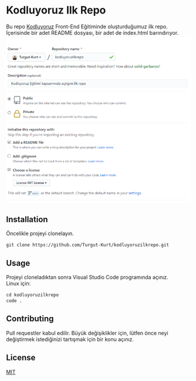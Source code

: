 # Kodluyoruz Ilk Repo
Bu repo [Kodluyoruz](https://www.kodluyoruz.org) Front-End Eğitiminde oluşturduğumuz ilk repo. İçerisinde bir adet README dosyası, bir adet de index.html barındırıyor.
![Lorem Picsum](./assets/kodluyoruz.png)
## Installation
Öncelikle projeyi clonelayın.

```
git clone https://github.com/Turgut-Kurt/kodluyoruzilkrepo.git
```
## Usage
Projeyi cloneladıktan sonra Visual Studio Code programında açınız.  
Linux için:
```
cd kodluyoruzilkrepo
code .
```

## Contributing
Pull requestler kabul edilir. Büyük değişiklikler için, lütfen önce neyi değiştirmek istediğinizi tartışmak için bir konu açınız.

## License
[MIT](https://choosealicense.com/licenses/mit/)


